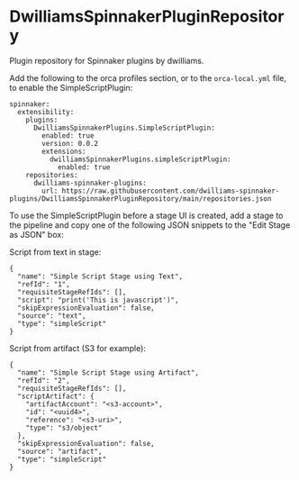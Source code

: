 # DwilliamsSpinnakerPluginRepository
Plugin repository for Spinnaker plugins by dwilliams.

Add the following to the orca profiles section, or to the `orca-local.yml` file, to enable the SimpleScriptPlugin:

```
spinnaker:
  extensibility:
    plugins:
      DwilliamsSpinnakerPlugins.SimpleScriptPlugin:
        enabled: true
        version: 0.0.2
        extensions:
          dwilliamsSpinnakerPlugins.simpleScriptPlugin:
            enabled: true
    repositories:
      dwilliams-spinnaker-plugins:
        url: https://raw.githubusercontent.com/dwilliams-spinnaker-plugins/DwilliamsSpinnakerPluginRepository/main/repositories.json
```

To use the SimpleScriptPlugin before a stage UI is created, add a stage to the pipeline and copy one of the following
JSON snippets to the "Edit Stage as JSON" box:

Script from text in stage:
```
{
  "name": "Simple Script Stage using Text",
  "refId": "1",
  "requisiteStageRefIds": [],
  "script": "print('This is javascript')",
  "skipExpressionEvaluation": false,
  "source": "text",
  "type": "simpleScript"
}
```

Script from artifact (S3 for example):
```
{
  "name": "Simple Script Stage using Artifact",
  "refId": "2",
  "requisiteStageRefIds": [],
  "scriptArtifact": {
    "artifactAccount": "<s3-account>",
    "id": "<uuid4>",
    "reference": "<s3-uri>",
    "type": "s3/object"
  },
  "skipExpressionEvaluation": false,
  "source": "artifact",
  "type": "simpleScript"
}
```
